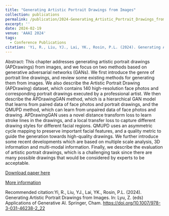 ```yaml
---
title: "Generating Artistic Portrait Drawings from Images"
collection: publications
permalink: /publication/2024-Generating_Artistic_Portrait_Drawings_from_Images
excerpt: ''
date: 2024-02-19
venue: 'AAAI 2024'
tags:
  - Conference Publications
citation: 'Yi, R., Liu, YJ., Lai, YK., Rosin, P.L. (2024). Generating Artistic Portrait Drawings from Images. In: Lyu, Z. (eds) Applications of Generative AI. Springer, Cham. https://doi.org/10.1007/978-3-031-46238-2_22'
---
```


Abstract: This chapter addresses generating artistic portrait drawings (APDrawings) from images, and we focus on two methods based on generative adversarial networks (GANs). We first introduce the genre of portrait line drawings, and review some existing methods for generating them from images. We also describe the Artistic Portrait Drawing (APDrawing) dataset, which contains 140 high-resolution face photos and corresponding portrait drawings executed by a professional artist. We then describe the APDrawingGAN method, which is a hierarchical GAN model that learns from paired data of face photos and portrait drawings, and the QMUPD method, which can learn from unpaired data of face photos and drawing. APDrawingGAN uses a novel distance transform loss to learn stroke lines in the drawings, and a local transfer loss to capture different drawing styles for different facial regions. QMUPD uses an asymmetric cycle mapping to preserve important facial features, and a quality metric to guide the generation towards high-quality drawings. We further introduce some recent developments which are based on multiple scale analysis, 3D information and multi-modal information. Finally, we describe the evaluation of artistic portrait drawings, which is a challenging task since there are many possible drawings that would be considered by experts to be acceptable.



[Download paper here](http://yongjinliu.github.io/files/2024-Generating_Artistic_Portrait_Drawings_from_Images.pdf)


[More information](https://cg.cs.tsinghua.edu.cn/people/~Yongjin/Yongjin.htm)

Recommended citation:Yi, R., Liu, YJ., Lai, YK., Rosin, P.L. (2024). Generating Artistic Portrait Drawings from Images. In: Lyu, Z. (eds) Applications of Generative AI. Springer, Cham. https://doi.org/10.1007/978-3-031-46238-2_22





